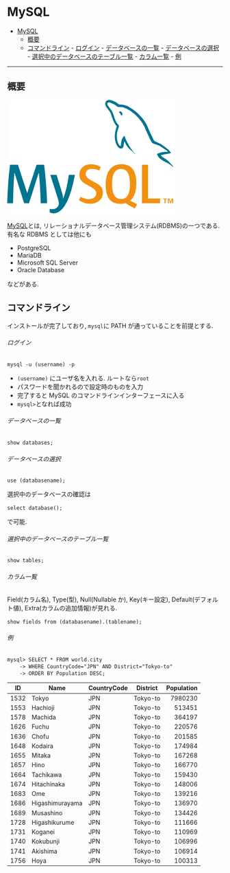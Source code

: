 # MySQL

- [MySQL](#mysql)
  - [概要](#概要)
  - [コマンドライン](#コマンドライン) - [ログイン](#ログイン) - [データベースの一覧](#データベースの一覧) - [データベースの選択](#データベースの選択) - [選択中のデータベースのテーブル一覧](#選択中のデータベースのテーブル一覧) - [カラム一覧](#カラム一覧) - [例](#例)

---

## 概要

![イルカさん](logo.png)

[MySQL](https://www.mysql.com/jp/)とは, リレーショナルデータベース管理システム(RDBMS)の一つである. 有名な RDBMS としては他にも

- PostgreSQL
- MariaDB
- Microsoft SQL Server
- Oracle Database

などがある.

## コマンドライン

インストールが完了しており, `mysql`に PATH が通っていることを前提とする.

###### ログイン

```
mysql -u (username) -p
```

- `(username)` にユーザ名を入れる. ルートなら`root`
- パスワードを聞かれるので設定時のものを入力
- 完了すると MySQL のコマンドラインインターフェースに入る
- `mysql>`となれば成功

###### データベースの一覧

```
show databases;
```

###### データベースの選択

```
use (databasename);
```

選択中のデータベースの確認は

```
select database();
```

で可能.

###### 選択中のデータベースのテーブル一覧

```
show tables;
```

###### カラム一覧

Field(カラム名), Type(型), Null(Nullable か), Key(キー設定), Default(デフォルト値), Extra(カラムの追加情報)が見れる.

```
show fields from (databasename).(tablename);
```

###### 例

```
mysql> SELECT * FROM world.city
    -> WHERE CountryCode="JPN" AND District="Tokyo-to"
    -> ORDER BY Population DESC;
```

| ID   | Name            | CountryCode | District | Population |
| ---- | --------------- | ----------- | -------- | ---------: |
| 1532 | Tokyo           | JPN         | Tokyo-to |    7980230 |
| 1553 | Hachioji        | JPN         | Tokyo-to |     513451 |
| 1578 | Machida         | JPN         | Tokyo-to |     364197 |
| 1626 | Fuchu           | JPN         | Tokyo-to |     220576 |
| 1636 | Chofu           | JPN         | Tokyo-to |     201585 |
| 1648 | Kodaira         | JPN         | Tokyo-to |     174984 |
| 1655 | Mitaka          | JPN         | Tokyo-to |     167268 |
| 1657 | Hino            | JPN         | Tokyo-to |     166770 |
| 1664 | Tachikawa       | JPN         | Tokyo-to |     159430 |
| 1674 | Hitachinaka     | JPN         | Tokyo-to |     148006 |
| 1683 | Ome             | JPN         | Tokyo-to |     139216 |
| 1686 | Higashimurayama | JPN         | Tokyo-to |     136970 |
| 1689 | Musashino       | JPN         | Tokyo-to |     134426 |
| 1728 | Higashikurume   | JPN         | Tokyo-to |     111666 |
| 1731 | Koganei         | JPN         | Tokyo-to |     110969 |
| 1740 | Kokubunji       | JPN         | Tokyo-to |     106996 |
| 1741 | Akishima        | JPN         | Tokyo-to |     106914 |
| 1756 | Hoya            | JPN         | Tokyo-to |     100313 |
